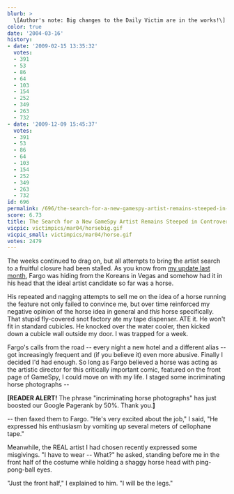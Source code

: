 ```yaml
---
blurb: >
  \[Author's note: Big changes to the Daily Victim are in the works!\]
color: true
date: '2004-03-16'
history:
- date: '2009-02-15 13:35:32'
  votes:
  - 391
  - 53
  - 86
  - 64
  - 103
  - 154
  - 252
  - 349
  - 263
  - 732
- date: '2009-12-09 15:45:37'
  votes:
  - 391
  - 53
  - 86
  - 64
  - 103
  - 154
  - 252
  - 349
  - 263
  - 732
id: 696
permalink: /696/the-search-for-a-new-gamespy-artist-remains-steeped-in-controversy/
score: 6.73
title: The Search for a New GameSpy Artist Remains Steeped in Controversy.
vicpic: victimpics/mar04/horsebig.gif
vicpic_small: victimpics/mar04/horse.gif
votes: 2479
---
```


The weeks continued to drag on, but all attempts to bring the artist
search to a fruitful closure had been stalled. As you know from [my
update last month](%ARTICLE[695]%), Fargo was hiding from the
Koreans in Vegas and somehow had it in his head that the ideal artist
candidate so far was a horse.

His repeated and nagging attempts to sell me on the idea of a horse
running the feature not only failed to convince me, but over time
reinforced my negative opinion of the horse idea in general and *this*
horse specifically. That stupid fly-covered snot factory ate my tape
dispenser. ATE it. He won't fit in standard cubicles. He knocked over
the water cooler, then kicked down a cubicle wall outside my door. I was
trapped for a week.

Fargo's calls from the road -- every night a new hotel and a different
alias -- got increasingly frequent and (if you believe it) even more
abusive. Finally I decided I'd had enough. So long as Fargo believed a
horse was acting as the artistic director for this critically important
comic, featured on the front page of GameSpy, I could move on with my
life. I staged some incriminating horse photographs --

**\[READER ALERT!** The phrase "incriminating horse photographs" has
just boosted our Google Pagerank by 50%. Thank you.**\]**

-- then faxed them to Fargo. "He's very excited about the job," I said,
"He expressed his enthusiasm by vomiting up several meters of cellophane
tape."

Meanwhile, the REAL artist I had chosen recently expressed some
misgivings. "I have to wear -- What?" he asked, standing before me in
the front half of the costume while holding a shaggy horse head with
ping-pong-ball eyes.

"Just the front half," I explained to him. "I will be the legs."